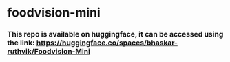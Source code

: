 # foodvision-mini

### This repo is available on huggingface, it can be accessed using the link: https://huggingface.co/spaces/bhaskar-ruthvik/Foodvision-Mini

